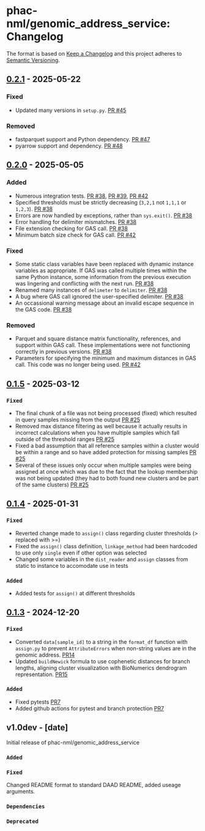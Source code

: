# phac-nml/genomic_address_service: Changelog

The format is based on [Keep a Changelog](https://keepachangelog.com/en/1.0.0/)
and this project adheres to [Semantic Versioning](https://semver.org/spec/v2.0.0.html).

## [0.2.1] - 2025-05-22

### Fixed
- Updated many versions in `setup.py`. [PR #45](https://github.com/phac-nml/genomic_address_service/pull/45)

### Removed
- fastparquet support and Python dependency. [PR #47](https://github.com/phac-nml/genomic_address_service/pull/47)
- pyarrow support and dependency. [PR #48](https://github.com/phac-nml/genomic_address_service/pull/48)

## [0.2.0] - 2025-05-05

### Added
- Numerous integration tests. [PR #38](https://github.com/phac-nml/genomic_address_service/pull/38), [PR #39](https://github.com/phac-nml/genomic_address_service/pull/39), [PR #42](https://github.com/phac-nml/genomic_address_service/pull/42)
- Specified thresholds must be strictly decreasing (`3,2,1` not `1,1,1` or `1,2,3`). [PR #38](https://github.com/phac-nml/genomic_address_service/pull/38)
- Errors are now handled by exceptions, rather than `sys.exit()`. [PR #38](https://github.com/phac-nml/genomic_address_service/pull/38)
- Error handling for delimiter mismatches. [PR #38](https://github.com/phac-nml/genomic_address_service/pull/38)
- File extension checking for GAS call. [PR #38](https://github.com/phac-nml/genomic_address_service/pull/38)
- Minimum batch size check for GAS call. [PR #42](https://github.com/phac-nml/genomic_address_service/pull/42)

### Fixed
- Some static class variables have been replaced with dynamic instance variables as appropriate. If GAS was called multiple times within the same Python instance, some information from the previous execution was lingering and conflicting with the next run. [PR #38](https://github.com/phac-nml/genomic_address_service/pull/38)
- Renamed many instances of `delimeter` to `delimiter`. [PR #38](https://github.com/phac-nml/genomic_address_service/pull/38)
- A bug where GAS call ignored the user-specified delimiter. [PR #38](https://github.com/phac-nml/genomic_address_service/pull/38)
- An occassional warning message about an invalid escape sequence in the GAS code. [PR #38](https://github.com/phac-nml/genomic_address_service/pull/38)

### Removed
- Parquet and square distance matrix functionality, references, and support within GAS call. These implementations were not functioning correctly in previous versions. [PR #38](https://github.com/phac-nml/genomic_address_service/pull/38)
- Parameters for specifying the minimum and maximum distances in GAS call. This code was no longer being used. [PR #42](https://github.com/phac-nml/genomic_address_service/pull/42)

## [0.1.5] - 2025-03-12

### `Fixed`
- The final chunk of a file was not being processed (fixed) which resulted in query samples missing from the output [PR #25](https://github.com/phac-nml/genomic_address_service/pull/25)
- Removed max distance filtering as well because it actually results in incorrect calculations when you have multiple samples which fall outside of the threshold ranges [PR #25](https://github.com/phac-nml/genomic_address_service/pull/25)
- Fixed a bad assumption that all reference samples within a cluster would be within a range and so have added protection for missing samples [PR #25](https://github.com/phac-nml/genomic_address_service/pull/25)
- Several of these issues only occur when multiple samples were being assigned at once which was due to the fact that the lookup membership was not being updated (they had to both found new clusters and be part of the same clusters) [PR #25](https://github.com/phac-nml/genomic_address_service/pull/25)

## [0.1.4] - 2025-01-31

### `Fixed`
- Reverted change made to `assign()` class regarding cluster thresholds (> replaced with >=)
- Fixed the `assign()` class definition, `linkage_method` had been hardcoded to use only `single` even if other option was selected
- Changed some variables in the `dist_reader` and `assign` classes from static to instance to accomodate use in tests

### `Added`
- Added tests for `assign()` at different thresholds

## [0.1.3] - 2024-12-20

### `Fixed`

- Converted `data[sample_id]` to a string in the `format_df` function with `assign.py` to prevent `AttributeErrors` when non-string values are in the genomic address. [PR14](https://github.com/phac-nml/genomic_address_service/pull/14)
- Updated `buildNewick` formula to use cophenetic distances for branch lengths, aligning cluster visualization with BioNumerics dendrogram representation. [PR15](https://github.com/phac-nml/genomic_address_service/pull/15)

### `Added`

- Fixed pytests [PR7](https://github.com/phac-nml/genomic_address_service/pull/7)
- Added github actions for pytest and branch protection [PR7](https://github.com/phac-nml/genomic_address_service/pull/7)

## v1.0dev - [date]

Initial release of phac-nml/genomic_address_service

### `Added`

### `Fixed`

Changed README format to standard DAAD README, added useage arguments.

### `Dependencies`

### `Deprecated`

[0.1.3]: https://github.com/phac-nml/genomic_address_service/releases/tag/0.1.3
[0.1.4]: https://github.com/phac-nml/genomic_address_service/releases/tag/0.1.4
[0.1.5]: https://github.com/phac-nml/genomic_address_service/releases/tag/0.1.5
[0.2.0]: https://github.com/phac-nml/genomic_address_service/releases/tag/0.2.0
[0.2.1]: https://github.com/phac-nml/genomic_address_service/releases/tag/0.2.1
